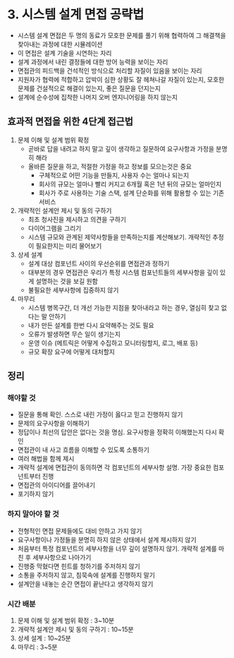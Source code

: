 # 3. 시스템 설계 면접 공략법
- 시스템 설계 면접은 두 명의 동료가 모호한 문제를 풀기 위해 협력하여 그 해결책을 찾아내는 과정에 대한 시뮬레이션
- 이 면접은 설계 기술을 시연하는 자리
- 설계 과정에서 내린 결정들에 대한 방어 능력을 보이는 자리
- 면접관의 피드백을 건석적인 방식으로 처리할 자질이 있음을 보이는 자리
- 지원자가 협력에 적합하고 압박이 심한 상황도 잘 헤쳐나갈 자질이 있는지, 모호한 문제를 건설적으로 해결이 있는지, 좋은 질문을 던지는지
- 설계에 순수성에 집착한 나머지 오버 엔지니어링을 하지 않는지

## 효과적 면접을 위한 4단계 접근법
1. 문제 이해 및 설계 범위 확정
   - 곧바로 답을 내려고 하지 말고 깊이 생각하고 질문하여 요구사항과 가정을 분명히 해라
   - 올바른 질문을 하고, 적절한 가정을 하고 정보를 모으는것은 중요
     - 구체적으로 어떤 기능을 만들지, 사용자 수는 얼마나 되는지
     - 회사의 규모는 얼마나 빨리 커지고 6개월 혹은 1년 뒤의 규모는 얼마인지
     - 회사가 주로 사용하는 기술 스택, 설계 단순화를 위해 활용할 수 있는 기존 서비스
2. 개략적인 설계안 제시 및 동의 구하기
   - 최초 청사진을 제시하고 의견을 구하기
   -  다이어그램을 그리기
   -  시스템 규모와 관계된 제약사항들을 만족하는지를 계산해보기. 개략적인 추정이 필요한지는 미리 물어보기
3. 상세 설계
   - 설계 대상 컴포넌트 사이의 우선순위를 면접관과 정하기
   - 대부분의 경우 면접관은 우리가 특정 시스템 컴포넌트들의 세부사항을 깊이 있게 설명하는 것을 보길 원함
   - 불필요한 세부사항에 집중하지 않기
4. 마무리
   - 시스템 병목구간, 더 개선 가능한 지점을 찾아내라고 하는 경우, 열심히 찾고 없다는 말 안하기
   - 내가 만든 설계를 한번 다시 요약해주는 것도 필요
   - 오류가 발생하면 무슨 일이 생기는지
   - 운영 이슈 (메트릭은 어떻게 수집하고 모니터링할지, 로그, 배포 등)
   - 규모 확장 요구에 어떻게 대처할지

## 정리
### 해야할 것
- 질문을 통해 확인. 스스로 내린 가정이 옳다고 믿고 진행하지 않기
- 문제의 요구사항을 이해하기
- 정답이나 최선의 답안은 없다는 것을 명심. 요구사항을 정확히 이해했는지 다시 확인
- 면접관이 내 사고 흐름을 이해할 수 있도록 소통하기
- 여러 해법을 함께 제시
- 개략적 설계에 면접관이 동의하면 각 컴포넌트의 세부사항 설명. 가장 중요한 컴포넌트부터 진행
- 면접관의 아이디어를 끌어내기
- 포기하지 않기

### 하지 말아야 할 것
- 전형적인 면접 문제들에도 대비 안하고 가지 않기
- 요구사항이나 가정들을 분명히 하지 않은 상태에서 설계 제시하지 않기
- 처음부터 특정 컴포넌트의 세부사항을 너무 깊이 설명하지 않기. 개략적 설계를 마친 후 세부사항으로 나아가기
- 진행중 막혔다면 힌트를 청하기를 주저하지 않기
- 소통을 주저하지 않고, 침묵속에 설계를 진행하지 말기
- 설계안을 내놓는 순간 면접이 끝난다고 생각하지 않기

### 시간 배분
1. 문제 이해 및 설계 범위 확정 : 3~10분
2. 개략적 설계안 제시 및 동의 구하기 : 10~15분
3. 상세 설계 : 10~25분
4. 마무리 : 3~5분
